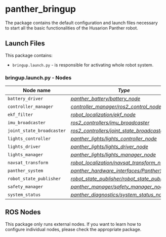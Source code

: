 # panther_bringup

The package contains the default configuration and launch files necessary to start all the basic functionalities of the Husarion Panther robot.

## Launch Files

This package contains:

- `bringup.launch.py` - is responsible for activating whole robot system.

### bringup.launch.py - Nodes

| Node name                 | *Type*                                                                                          |
| ------------------------- | ----------------------------------------------------------------------------------------------- |
| `battery_driver`          | [*panther_battery/battery_node*](../panther_battery)                                            |
| `controller_manager`      | [*controller_manager/ros2_control_node*](https://github.com/ros-controls/ros2_control)          |
| `ekf_filter`              | [*robot_localization/ekf_node*](https://github.com/cra-ros-pkg/robot_localization)              |
| `imu_broadcaster`         | [*ros2_controllers/imu_broadcaster*](https://github.com/ros-controls/ros2_controllers)          |
| `joint_state_broadcaster` | [*ros2_controllers/joint_state_broadcaster*](https://github.com/ros-controls/ros2_controllers)  |
| `lights_controller`       | [*panther_lights/lights_controller_node*](../panther_lights)                                    |
| `lights_driver`           | [*panther_lights/lights_driver_node*](../panther_lights)                                        |
| `lights_manager`          | [*panther_lights/lights_manager_node*](../panther_lights)                                       |
| `navsat_transform`        | [*robot_localization/navsat_transform_node*](https://github.com/cra-ros-pkg/robot_localization) |
| `panther_system`          | [*panther_hardware_interfaces/PantherSystem*](../panther_hardware_interfaces)                   |
| `robot_state_publisher`   | [*robot_state_publisher/robot_state_publisher*](https://github.com/ros/robot_state_publisher)   |
| `safety_manager`          | [*panther_manager/safety_manager_node*](../panther_manager)                                     |
| `system_status`           | [*panther_diagnostics/system_status_node*](../panther_diagnostics)                              |

## ROS Nodes

This package only runs external nodes. If you want to learn how to configure individual nodes, please check the appropriate package.
